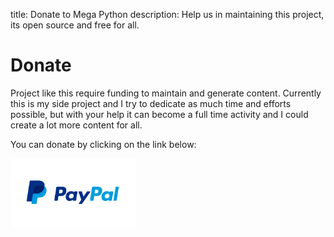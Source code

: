 title: Donate to Mega Python
description: Help us in maintaining this project, its open source and free for all.

# Donate

Project like this require funding to maintain and generate content. Currently this is my side project and I try to dedicate as much time and efforts possible, but with your help it can become a full time activity and I could create a lot more content for all.

You can donate by clicking on the link below:

[<img src="../../images/paypal-logo.png" alt="Paypal" title="Paypal" width="200"/>](https://www.paypal.me/octallium)
